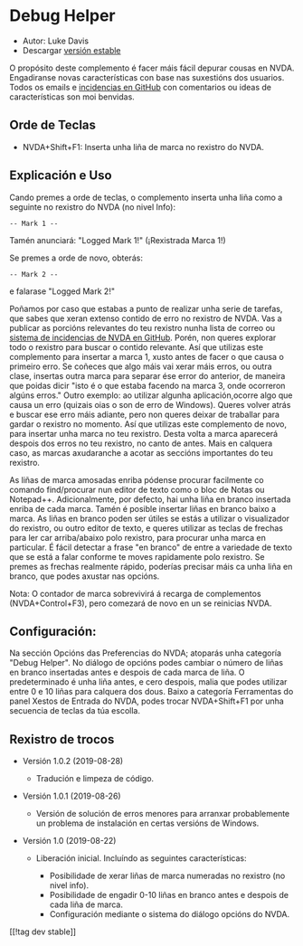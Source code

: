 # Debug Helper #

* Autor: Luke Davis
* Descargar [versión estable][1]

O propósito deste complemento é facer máis fácil depurar cousas en NVDA.
Engadiranse novas características con base nas suxestións dos
usuarios. Todos os emails e [incidencias en
GitHub](https://github.com/XLTechie/debugHelper) con comentarios ou ideas de
características son moi benvidas.

## Orde de Teclas

* NVDA+Shift+F1: Inserta unha liña de marca no rexistro do NVDA.

## Explicación e Uso

Cando premes a orde de teclas, o complemento inserta unha liña como a
seguinte no rexistro do NVDA (no nivel Info):

```
-- Mark 1 --
```

Tamén anunciará: "Logged Mark 1!" (¡Rexistrada Marca 1!)

Se premes a orde de novo, obterás:

```
-- Mark 2 --
```

e falarase "Logged Mark 2!"

Poñamos por caso que estabas a punto de realizar unha serie de tarefas, que
sabes que xeran extenso contido de erro no rexistro de NVDA. Vas a publicar
as porcións relevantes do teu rexistro nunha lista de correo ou [sistema de
incidencias de NVDA en
GitHub](https://github.com/nvaccess/nvda/issues). Porén, non queres explorar
todo o rexistro para buscar o contido relevante. Así que utilizas este
complemento para insertar a marca 1, xusto antes de facer o que causa o
primeiro erro. Se coñeces que algo máis vai xerar máis erros, ou outra
clase, insertas outra marca para separar ése error do anterior, de maneira
que poidas dicir "isto é o que estaba facendo na marca 3, onde ocorreron
algúns erros." Outro exemplo: ao utilizar algunha aplicación,ocorre algo que
causa un erro (quizais oias o son de erro de Windows). Queres volver atrás e
buscar ese erro máis adiante, pero non queres deixar de traballar para
gardar o rexistro no momento. Así que utilizas este complemento de novo,
para insertar unha marca no teu rexistro. Desta volta a marca aparecerá
despois dos erros no teu rexistro, no canto de antes. Mais en calquera caso,
as marcas axudaranche a acotar as seccións importantes do teu rexistro.

As liñas de marca amosadas enriba pódense procurar facilmente co comando
find/procurar nun editor de texto como o bloc de Notas ou Notepad++.
Adicionalmente, por defecto, hai unha liña en branco insertada enriba de
cada marca.  Tamén é posible insertar liñas en branco baixo a marca. As
liñas en branco poden ser útiles se estás a utilizar o visualizador do
rexistro, ou outro editor de texto, e queres utilizar as teclas de frechas
para ler car arriba/abaixo polo rexistro, para procurar unha marca en
particular. É fácil detectar a frase "en branco" de entre a variedade de
texto que se está a falar conforme te moves rapidamente polo rexistro. Se
premes as frechas realmente rápido, poderías precisar máis ca unha liña en
branco, que podes axustar nas opcións.

Nota: O contador de marca sobrevivirá á recarga de complementos
(NVDA+Control+F3), pero comezará de novo en un se reinicias NVDA.

## Configuración:

Na sección Opcións das Preferencias do NVDA; atoparás unha categoría "Debug
Helper". No diálogo de opcións podes cambiar o número de liñas en branco
insertadas antes e despois de cada marca de liña. O predeterminado é unha
liña antes, e cero despois, malia que podes utilizar entre 0 e 10 liñas para
calquera dos dous.  Baixo a categoría Ferramentas do panel Xestos de Entrada
do NVDA, podes trocar NVDA+Shift+F1 por unha secuencia de teclas da túa
escolla.

## Rexistro de trocos

* Versión 1.0.2 (2019-08-28)

    - Tradución e limpeza de código.

* Versión 1.0.1 (2019-08-26)

    - Versión de solución de erros menores para arranxar probablemente un
      problema de instalación en certas versións de Windows.

* Versión 1.0 (2019-08-22)

    - Liberación inicial. Incluíndo as seguintes características:

        + Posibilidade de xerar liñas de marca numeradas no rexistro (no
          nivel info).
        + Posibilidade de engadir 0-10 liñas en branco antes e despois de
          cada liña de marca.
        + Configuración mediante o sistema do diálogo opcións do NVDA.

[[!tag dev stable]]

[1]: https://addons.nvda-project.org/files/get.php?file=debughelper
